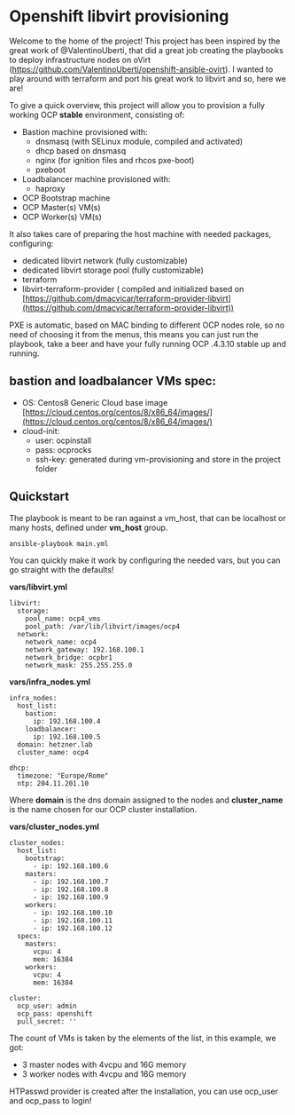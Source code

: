 
# Openshift libvirt provisioning
Welcome to the home of the project!
This project has been inspired by the great work of @ValentinoUberti, that did a great job creating the playbooks to deploy infrastructure nodes on oVirt (https://github.com/ValentinoUberti/openshift-ansible-ovirt).
I wanted to play around with terraform and port his great work to libvirt and so, here we are!

To give a quick overview, this project will allow you to provision a fully working OCP **stable** environment, consisting of:

- Bastion machine provisioned with:
	- dnsmasq (with SELinux module, compiled and activated) 
	- dhcp based on dnsmasq
	- nginx (for ignition files and rhcos pxe-boot)
	- pxeboot
- Loadbalancer machine provisioned with:
	- haproxy
- OCP Bootstrap machine
- OCP Master(s) VM(s)
- OCP Worker(s) VM(s)

It also takes care of preparing the host machine with needed packages, configuring:
- dedicated libvirt network (fully customizable)
- dedicated libvirt storage pool (fully customizable) 
- terraform 
- libvirt-terraform-provider ( compiled and initialized based on [https://github.com/dmacvicar/terraform-provider-libvirt](https://github.com/dmacvicar/terraform-provider-libvirt))

PXE is automatic, based on MAC binding to different OCP nodes role, so no need of choosing it from the menus, this means you can just run the playbook, take a beer and have your fully running OCP .4.3.10 stable up and running.

## **bastion** and **loadbalancer** VMs spec:

- OS: Centos8 Generic Cloud base image [https://cloud.centos.org/centos/8/x86_64/images/](https://cloud.centos.org/centos/8/x86_64/images/)  
- cloud-init:   
  - user: ocpinstall  
  - pass: ocprocks  
  - ssh-key: generated during vm-provisioning and store in the project folder  


## Quickstart
The playbook is meant to be ran against a vm_host, that can be localhost or many hosts, defined under **vm_host** group.

    ansible-playbook main.yml

You can quickly make it work by configuring the needed vars, but you can go straight with the defaults!

**vars/libvirt.yml**

    libvirt:                       
      storage:                     
        pool_name: ocp4_vms        
        pool_path: /var/lib/libvirt/images/ocp4
      network:                     
        network_name: ocp4         
        network_gateway: 192.168.100.1
        network_bridge: ocpbr1     
        network_mask: 255.255.255.0

**vars/infra_nodes.yml**

    infra_nodes:
      host_list:
        bastion:
          ip: 192.168.100.4
        loadbalancer:
          ip: 192.168.100.5
      domain: hetzner.lab
      cluster_name: ocp4
     
    dhcp:
      timezone: "Europe/Rome"
      ntp: 204.11.201.10
Where **domain** is the dns domain assigned to the nodes and **cluster_name** is the name chosen for our OCP cluster installation.

**vars/cluster_nodes.yml**

    cluster_nodes:
      host_list:
        bootstrap:
          - ip: 192.168.100.6
        masters:
          - ip: 192.168.100.7
          - ip: 192.168.100.8
          - ip: 192.168.100.9
        workers:
          - ip: 192.168.100.10
          - ip: 192.168.100.11
          - ip: 192.168.100.12
      specs:
        masters:
          vcpu: 4
          mem: 16384
        workers:
          vcpu: 4
          mem: 16384
            
	cluster:
	  ocp_user: admin
      ocp_pass: openshift
      pull_secret: ''

The count of VMs is taken by the elements of the list, in this example, we got:

- 3 master nodes with 4vcpu and 16G memory
- 3 worker nodes with 4vcpu and 16G memory  

HTPasswd provider is created after the installation, you can use ocp_user and ocp_pass to login!
